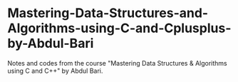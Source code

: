 # Mastering-Data-Structures-and-Algorithms-using-C-and-Cplusplus-by-Abdul-Bari
Notes and codes from the course "Mastering Data Structures &amp; Algorithms using C and C++" by Abdul Bari.
